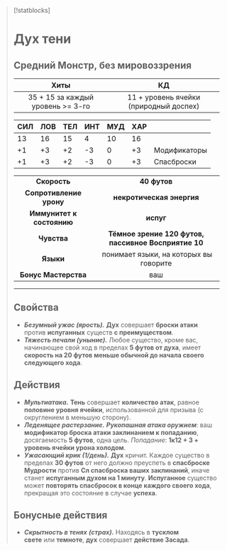 > [!statblocks]
> # Дух тени
>Средний Монстр, без мировоззрения
>---
>| Хиты | КД |
>| :---: | :---: |
>| 35 + 15 за каждый уровень >= 3-го | 11 + уровень ячейки (природный доспех) |
>
>| **СИЛ** | **ЛОВ** | **ТЕЛ** | **ИНТ** | **МУД** | **ХАР** | |
>| ------ | ------- | ------ | ------ | ------- | ------ | ------ |
>| 13 | 16 | 15 | 4 | 10 | 16 | |
>| +1 | +3 | +2 | -3 | 0 | +3 | Модификаторы |
>| +1 | +3 | +2 | -3 | 0 | +3 | Спасброски |
>
>| | |
>| :---: | :---: |
>| **Скорость** | **40 футов** |
>| **Сопротивление урону** | **некротическая энергия** |
>| **Иммунитет к состоянию** | **испуг** |
>| **Чувства** | **Тёмное зрение 120 футов, пассивное Восприятие 10** |
>| **Языки** | понимает языки, на которых вы говорите |
>| **Бонус Мастерства** | ваш |
>---
> ## Свойства
>- **_Безумный ужас (ярость)._** **Дух** совершает **броски атаки** против **испуганных** существ **с преимуществом**.
>- **_Тяжесть печали (уныние)._** Любое существо, кроме вас, начинающее свой ход в пределах **5 футов от духа**, имеет **скорость на 20 футов меньше обычной до начала своего следующего хода**.
> ## Действия
>- **_Мультиатака_.** **Тень** совершает **количество атак**, равное **половине уровня ячейки**, использованной для призыва (с округлением в меньшую сторону).
>- **_Леденящее растерзание._** **_Рукопашная атака оружием_**: ваш **модификатор броска атаки заклинанием к попаданию**, досягаемость **5 футов**, одна цель. _Попадание_: **1к12 + 3 + уровень ячейки урона холодом**.
>- **_Ужасающий крик (1/день)._** **Дух** кричит. Каждое существо в пределах **30 футов** от него должно преуспеть в **спасброске Мудрости** против **Сл спасброска ваших заклинаний**, иначе станет **испуганным духом на 1 минуту**. **Испуганное** существо может **повторять спасбросок в конце каждого своего хода**, прекращая это состояние в случае **успеха**.
> ## Бонусные действия
>- **_Скрытность в тенях_** **_(страх)._** Находясь в **тусклом свете** или **темноте**, **дух** совершает **действие Засада**.